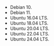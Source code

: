 * Debian 10.
* Debian 11.
* Ubuntu 16.04 LTS.
* Ubuntu 18.04 LTS.
* Ubuntu 20.04 LTS.
* Ubuntu 22.04 LTS.
* Ubuntu 24.04 LTS.